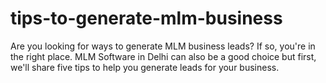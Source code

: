 # tips-to-generate-mlm-business
Are you looking for ways to generate MLM business leads? If so, you're in the right place. MLM Software in Delhi can also be a good choice but first, we'll share five tips to help you generate leads for your business.
